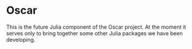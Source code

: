 # Oscar

This is the future Julia component of the Oscar project. At the moment it serves only to bring together some other Julia packages we have been developing.
